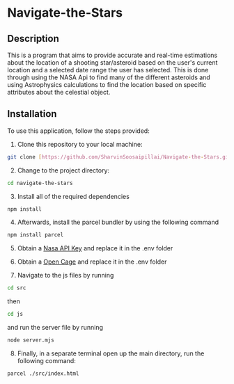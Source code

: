 # Navigate-the-Stars

## Description 

This is a program that aims to provide accurate and real-time estimations about the location of a shooting star/asteroid based on the user's current location and a selected date range the user has selected. This is done through using the NASA Api to find many of the different asteroids and using Astrophysics calculations to find the location based on specific attributes about the celestial object.


## Installation

To use this application, follow the steps provided: 

1. Clone this repository to your local machine:
```bash
git clone [https://github.com/SharvinSoosaipillai/Navigate-the-Stars.git]
```

2. Change to the project directory:
```bash
cd navigate-the-stars
```

3. Install all of the required dependencies
```bash
npm install
```

4. Afterwards, install the parcel bundler by using the following command 
```bash
npm install parcel 
```

5. Obtain a [Nasa API Key](https://api.nasa.gov/) and replace it in the .env folder

6. Obtain a [Open Cage](https://opencagedata.com/) and replace it in the .env folder 

7. Navigate to the js files by running
```bash
cd src
```
then 
```bash
cd js
```
and run the server file by running 
```bash
node server.mjs
```
8. Finally, in a separate terminal open up the main directory, run the following command:
```bash
parcel ./src/index.html
```
